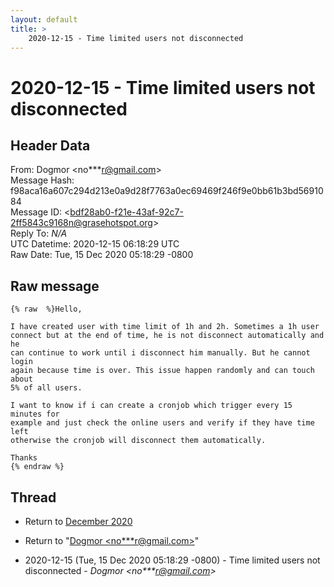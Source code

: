 ```yaml
---
layout: default
title: >
    2020-12-15 - Time limited users not disconnected
---
```


# 2020-12-15 - Time limited users not disconnected

## Header Data

From: Dogmor \<no***r@gmail.com\><br>
Message Hash: f98aca16a607c294d213e0a9d28f7763a0ec69469f246f9e0bb61b3bd5691084<br>
Message ID: \<bdf28ab0-f21e-43af-92c7-2ff5843c9168n@grasehotspot.org\><br>
Reply To: _N/A_<br>
UTC Datetime: 2020-12-15 06:18:29 UTC<br>
Raw Date: Tue, 15 Dec 2020 05:18:29 -0800<br>

## Raw message

```
{% raw  %}Hello,

I have created user with time limit of 1h and 2h. Sometimes a 1h user 
connect but at the end of time, he is not disconnect automatically and he 
can continue to work until i disconnect him manually. But he cannot login 
again because time is over. This issue happen randomly and can touch about 
5% of all users.

I want to know if i can create a cronjob which trigger every 15 minutes for 
example and just check the online users and verify if they have time left 
otherwise the cronjob will disconnect them automatically. 

Thanks
{% endraw %}
```

## Thread

+ Return to [December 2020](/archive/2020/12)

+ Return to "[Dogmor <no***r<span>@</span>gmail.com>](/authors/no___r_at_gmail_com)"

+ 2020-12-15 (Tue, 15 Dec 2020 05:18:29 -0800) - Time limited users not disconnected - _Dogmor \<no***r@gmail.com\>_

